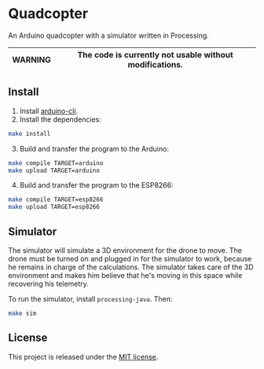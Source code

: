 # Quadcopter

An Arduino quadcopter with a simulator written in Processing.

| WARNING | The code is currently not usable without modifications. |
| ------- | ------------------------------------------------------- |

## Install

1. Install [arduino-cli](https://github.com/arduino/arduino-cli).
2. Install the dependencies:

```bash
make install
```

3. Build and transfer the program to the Arduino:

```bash
make compile TARGET=arduino
make upload TARGET=arduino
```

4. Build and transfer the program to the ESP8266:

```bash
make compile TARGET=esp8266
make upload TARGET=esp8266
```

## Simulator

The simulator will simulate a 3D environment for the drone to move. The drone must be turned on and plugged in for the simulator to work, because he remains in charge of the calculations. The simulator takes care of the 3D environment and makes him believe that he's moving in this space while recovering his telemetry.

To run the simulator, install `processing-java`. Then:

```bash
make sim
```

## License

This project is released under the [MIT license](https://github.com/quentinguidee/quadcopter/LICENSE.md).
